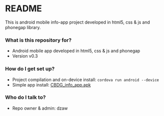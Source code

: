 # README #

This is android mobile info-app project developed in html5, css & js and phonegap library.

### What is this repository for? ###

* Android mobile app developed in html5, css & js and phonegap
* Version v0.3

### How do I get set up? ###

* Project compilation and on-device install: `cordova run android --device`
* Simple app install: [CBDG_info_app.apk](https://bitbucket.org/dzaw/cbdg_info_app/src/47afc16567e093d0efa67d1cccbce61105b9ee45/CBDG_info_v03.apk?at=master)

### Who do I talk to? ###

* Repo owner & admin: dzaw